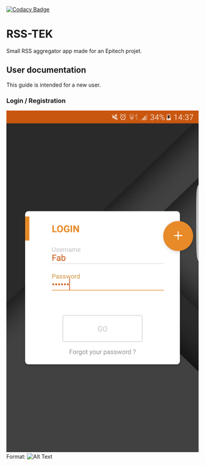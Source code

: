 [![Codacy Badge](https://api.codacy.com/project/badge/Grade/cf19648f0b414b538f2bbcafab4a4b16)](https://www.codacy.com/app/fabredthunder/rss-tek?utm_source=github.com&amp;utm_medium=referral&amp;utm_content=fabredthunder/rss-tek&amp;utm_campaign=Badge_Grade)

# RSS-TEK

Small RSS aggregator app made for an Epitech projet.

## User documentation

This guide is intended for a new user.

### Login / Registration

![Login](/app/screenshots/device-2017-02-03-143749.png)
Format: ![Alt Text](url)
